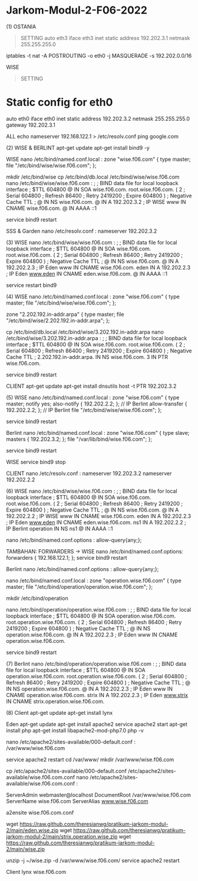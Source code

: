 # Jarkom-Modul-2-F06-2022

(1)
OSTANIA
>SETTING
auto eth3
iface eth3 inet static
	address 192.202.3.1
	netmask 255.255.255.0

iptables -t nat -A POSTROUTING -o eth0 -j MASQUERADE -s 192.202.0.0/16

WISE
>SETTING
# Static config for eth0
auto eth0
iface eth0 inet static
	address 192.202.3.2
	netmask 255.255.255.0
	gateway 192.202.3.1

ALL
echo nameserver 192.168.122.1 > /etc/resolv.conf
ping google.com

(2)
WISE & BERLINT
apt-get update
apt-get install bind9 -y

WISE
nano /etc/bind/named.conf.local :
zone "wise.f06.com" {
    type master;
    file "/etc/bind/wise/wise.f06.com";
};

mkdir /etc/bind/wise
cp /etc/bind/db.local /etc/bind/wise/wise.f06.com
nano /etc/bind/wise/wise.f06.com :
;
; BIND data file for local loopback interface
;
$TTL    604800
@       IN      SOA     wise.f06.com. root.wise.f06.com. (
                              2         ; Serial
                         604800         ; Refresh
                          86400         ; Retry
                        2419200         ; Expire
                         604800 )       ; Negative Cache TTL
;
@       IN      NS      wise.f06.com.
@       IN      A       192.202.3.2     ; IP WISE
www     IN      CNAME   wise.f06.com.
@       IN      AAAA    ::1

service bind9 restart

SSS & Garden
nano /etc/resolv.conf :
nameserver 192.202.3.2

(3)
WISE
nano /etc/bind/wise/wise.f06.com :
;
; BIND data file for local loopback interface
;
$TTL    604800
@       IN      SOA     wise.f06.com. root.wise.f06.com. (
                              2         ; Serial
                         604800         ; Refresh
                          86400         ; Retry
                        2419200         ; Expire
                         604800 )       ; Negative Cache TTL
;
@               IN      NS      wise.f06.com.
@               IN      A       192.202.2.3     ; IP Eden
www             IN      CNAME   wise.f06.com.
eden            IN      A       192.202.2.3     ; IP Eden
www.eden        IN      CNAME   eden.wise.f06.com.
@               IN      AAAA    ::1

service restart bind9


(4)
WISE
nano /etc/bind/named.conf.local :
zone "wise.f06.com" {
    type master;
    file "/etc/bind/wise/wise.f06.com";
};

zone "2.202.192.in-addr.arpa" {
    type master;
    file "/etc/bind/wise/2.202.192.in-addr.arpa";
};

cp /etc/bind/db.local /etc/bind/wise/3.202.192.in-addr.arpa
nano /etc/bind/wise/3.202.192.in-addr.arpa :
;
; BIND data file for local loopback interface
;
$TTL    604800
@       IN      SOA     wise.f06.com. root.wise.f06.com. (
                              2         ; Serial
                         604800         ; Refresh
                          86400         ; Retry
                        2419200         ; Expire
                         604800 )       ; Negative Cache TTL
;
2.202.192.in-addr.arpa. IN      NS      wise.f06.com.
3                       IN      PTR     wise.f06.com.

service bind9 restart

CLIENT
apt-get update
apt-get install dnsutils
host -t PTR 192.202.3.2

(5)
WISE
nano /etc/bind/named.conf.local :
zone "wise.f06.com" {
    type master;
    notify yes;
    also-notify { 192.202.2.2; }; // IP Berlint
    allow-transfer { 192.202.2.2; }; // IP Berlint
    file "/etc/bind/wise/wise.f06.com";
};

service bind9 restart

Berlint
nano /etc/bind/named.conf.local :
zone "wise.f06.com" {
    type slave;
    masters { 192.202.3.2; };
    file "/var/lib/bind/wise.f06.com";
};

service bind9 restart

WISE
service bind9 stop

CLIENT
nano /etc/resolv.conf :
nameserver 192.202.3.2
nameserver 192.202.2.2

(6)
WISE
nano /etc/bind/wise/wise.f06.com :
;
; BIND data file for local loopback interface
;
$TTL    604800
@       IN      SOA     wise.f06.com. root.wise.f06.com. (
                              2         ; Serial
                         604800         ; Refresh
                          86400         ; Retry
                        2419200         ; Expire
                         604800 )       ; Negative Cache TTL
;
@               IN      NS      wise.f06.com.
@               IN      A       192.202.2.2     ; IP WISE
www             IN      CNAME   wise.f06.com.
eden            IN      A       192.202.2.3     ; IP Eden
www.eden        IN      CNAME   eden.wise.f06.com.
ns1             IN      A       192.202.2.2     ; IP Berlint
operation       IN      NS      ns1
@               IN      AAAA    ::1

nano /etc/bind/named.conf.options :
allow-query{any;};

TAMBAHAN: FORWARDERS -> WISE
nano /etc/bind/named.conf.options:
forwarders {
    192.168.122.1;
};
service bind9 restart

Berlint
nano /etc/bind/named.conf.options :
allow-query{any;};

nano /etc/bind/named.conf.local :
zone "operation.wise.f06.com" {
    type master;
    file "/etc/bind/operation/operation.wise.f06.com";
};

mkdir /etc/bind/operation 

nano /etc/bind/operation/operation.wise.f06.com :
;
; BIND data file for local loopback interface
;
$TTL    604800
@       IN      SOA     operation.wise.f06.com. root.operation.wise.f06.com. (
                              2         ; Serial
                         604800         ; Refresh
                          86400         ; Retry
                        2419200         ; Expire
                         604800 )       ; Negative Cache TTL
;
@       IN      NS      operation.wise.f06.com.
@       IN      A       192.202.2.3     ; IP Eden
www     IN      CNAME   operation.wise.f06.com.

service bind9 restart

(7)
Berlint
nano /etc/bind/operation/operation.wise.f06.com :
;
; BIND data file for local loopback interface
;
$TTL    604800
@       IN      SOA     operation.wise.f06.com. root.operation.wise.f06.com. (
                              2         ; Serial
                         604800         ; Refresh
                          86400         ; Retry
                        2419200         ; Expire
                         604800 )       ; Negative Cache TTL
;
@               IN      NS      operation.wise.f06.com.
@               IN      A       192.202.2.3     ; IP Eden
www             IN      CNAME   operation.wise.f06.com.
strix           IN      A       192.202.2.3     ; IP Eden
www.strix       IN      CNAME   strix.operation.wise.f06.com.

(8)
Client
apt-get update
apt-get install lynx

Eden
apt-get update
apt-get install apache2
service apache2 start
apt-get install php
apt-get install libapache2-mod-php7.0
php -v

nano /etc/apache2/sites-available/000-default.conf :
/var/www/wise.f06.com

service apache2 restart
cd /var/www/
mkdir /var/www/wise.f06.com

cp /etc/apache2/sites-available/000-default.conf /etc/apache2/sites-available/wise.f06.com.conf
nano /etc/apache2/sites-available/wise.f06.com.conf :

ServerAdmin webmaster@localhost
DocumentRoot /var/www/wise.f06.com
ServerName wise.f06.com
ServerAlias www.wise.f06.com

a2ensite wise.f06.com.conf

wget https://raw.github.com/theresianwg/pratikum-jarkom-modul-2/main/eden.wise.zip
wget https://raw.github.com/theresianwg/pratikum-jarkom-modul-2/main/strix.operation.wise.zip
wget https://raw.github.com/theresianwg/pratikum-jarkom-modul-2/main/wise.zip

unzip -j ~/wise.zip -d /var/www/wise.f06.com/
service apache2 restart

Client
lynx wise.f06.com
